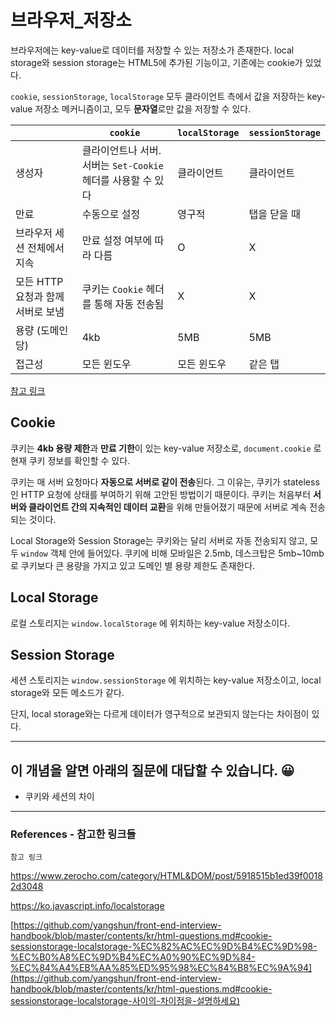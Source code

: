 # 브라우저_저장소

브라우저에는 key-value로 데이터를 저장할 수 있는 저장소가 존재한다. local storage와 session storage는 HTML5에 추가된 기능이고, 기존에는 cookie가 있었다.

`cookie`, `sessionStorage`, `localStorage` 모두 클라이언트 측에서 값을 저장하는 key-value 저장소 메커니즘이고, 모두 **문자열**로만 값을 저장할 수 있다.

|                                   | `cookie`                                                     | `localStorage` | `sessionStorage` |
| --------------------------------- | ------------------------------------------------------------ | -------------- | ---------------- |
| 생성자                            | 클라이언트나 서버. 서버는 `Set-Cookie` 헤더를 사용할 수  있다 | 클라이언트     | 클라이언트       |
| 만료                              | 수동으로 설정                                                | 영구적         | 탭을 닫을 때     |
| 브라우저 세션 전체에서 지속       | 만료 설정 여부에 따라 다름                                   | O              | X                |
| 모든 HTTP 요청과 함께 서버로 보냄 | 쿠키는 `Cookie` 헤더를 통해 자동 전송됨                      | X              | X                |
| 용량 (도메인당)                   | 4kb                                                          | 5MB            | 5MB              |
| 접근성                            | 모든 윈도우                                                  | 모든 윈도우    | 같은 탭          |

[참고 링크]([https://github.com/yangshun/front-end-interview-handbook/blob/master/contents/kr/html-questions.md#cookie-sessionstorage-localstorage-%EC%82%AC%EC%9D%B4%EC%9D%98-%EC%B0%A8%EC%9D%B4%EC%A0%90%EC%9D%84-%EC%84%A4%EB%AA%85%ED%95%98%EC%84%B8%EC%9A%94](https://github.com/yangshun/front-end-interview-handbook/blob/master/contents/kr/html-questions.md#cookie-sessionstorage-localstorage-사이의-차이점을-설명하세요))

## Cookie

쿠키는 **4kb 용량 제한**과 **만료 기한**이 있는 key-value 저장소로, `document.cookie` 로 현재 쿠키 정보를 확인할 수 있다.

쿠키는 매 서버 요청마다 **자동으로 서버로 같이 전송**된다. 그 이유는, 쿠키가 stateless인 HTTP 요청에 상태를 부여하기 위해 고안된 방법이기 때문이다. 쿠키는 처음부터 **서버와 클라이언트 간의 지속적인 데이터 교환**을 위해 만들어졌기 때문에 서버로 계속 전송되는 것이다.

Local Storage와 Session Storage는 쿠키와는 달리 서버로 자동 전송되지 않고, 모두 `window` 객체 안에 들어있다. 쿠키에 비해 모바일은 2.5mb, 데스크탑은 5mb~10mb로 쿠키보다 큰 용량을 가지고 있고 도메인 별 용량 제한도 존재한다.

## Local Storage

로컬 스토리지는 `window.localStorage` 에 위치하는 key-value 저장소이다.



## Session Storage

세션 스토리지는 `window.sessionStorage` 에 위치하는 key-value 저장소이고, local storage와 모든 메소드가 같다.

단지, local storage와는 다르게 데이터가 영구적으로 보관되지 않는다는 차이점이 있다.



---
## 이 개념을 알면 아래의 질문에 대답할 수 있습니다. 😀
- 쿠키와 세션의 차이

---

### References - 참고한 링크들

`참고 링크`

https://www.zerocho.com/category/HTML&DOM/post/5918515b1ed39f00182d3048

https://ko.javascript.info/localstorage

[https://github.com/yangshun/front-end-interview-handbook/blob/master/contents/kr/html-questions.md#cookie-sessionstorage-localstorage-%EC%82%AC%EC%9D%B4%EC%9D%98-%EC%B0%A8%EC%9D%B4%EC%A0%90%EC%9D%84-%EC%84%A4%EB%AA%85%ED%95%98%EC%84%B8%EC%9A%94](https://github.com/yangshun/front-end-interview-handbook/blob/master/contents/kr/html-questions.md#cookie-sessionstorage-localstorage-사이의-차이점을-설명하세요)